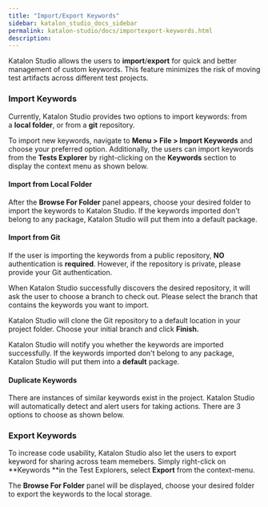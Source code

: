 ```yaml
---
title: "Import/Export Keywords" 
sidebar: katalon_studio_docs_sidebar
permalink: katalon-studio/docs/importexport-keywords.html 
description: 
---
```

Katalon Studio allows the users to **import**/**export** for quick and better management of custom keywords. This feature minimizes the risk of moving test artifacts across different test projects. 

### Import Keywords

Currently, Katalon Studio provides two options to import keywords: from a **local folder**, or from a **git** repository.

To import new keywords, navigate to **Menu > File > Import Keywords** and choose your preferred option. Additionally, the users can import keywords from the **Tests Explorer** by right-clicking on the **Keywords** section to display the context menu as shown below.

#### Import from Local Folder

After the **Browse For Folder** panel appears, choose your desired folder to import the keywords to Katalon Studio. If the keywords imported don't belong to any package, Katalon Studio will put them into a default package.

#### Import from Git 

If the user is importing the keywords from a public repository, **NO** authentication is **required**. However, if the repository is private, please provide your Git authentication. 

When Katalon Studio successfully discovers the desired repository, it will ask the user to choose a branch to check out. Please select the branch that contains the keywords you want to import. 

Katalon Studio will clone the Git repository to a default location in your project folder. Choose your initial branch and click **Finish.**

Katalon Studio will notify you whether the keywords are imported successfully. If the keywords imported don't belong to any package, Katalon Studio will put them into a **default** package.

#### Duplicate Keywords

There are instances of similar keywords exist in the project. Katalon Studio will automatically detect and alert users for taking actions. There are 3 options to choose as shown below.

### Export Keywords

To increase code usability, Katalon Studio also let the users to export keyword for sharing across team memebers. Simply right-click on **Keywords **in the Test Explorers, select **Export** from the context-menu. 

The **Browse For Folder** panel will be displayed, choose your desired folder to export the keywords to the local storage.